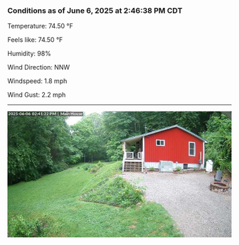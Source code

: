 ### Conditions as of June 6, 2025 at 2:46:38 PM CDT 

Temperature: 74.50 &deg;F

Feels like: 74.50 &deg;F

Humidity: 98%

Wind Direction: NNW

Windspeed: 1.8 mph

Wind Gust: 2.2 mph

---

<img src="./images/latest.jpeg"/>

